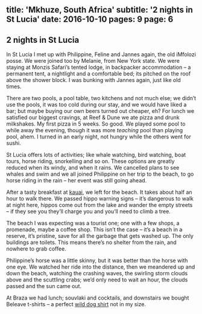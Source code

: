 title: 'Mkhuze, South Africa'
subtitle: '2 nights in St Lucia'
date: 2016-10-10
pages: 9
page: 6
---

## 2 nights in St Lucia

In St Lucia I met up with Philippine, Feline and Jannes again, the old iMfolozi posse. We were joined too by Melanie, from New York state. We were staying at Monzis Safari’s tented lodge, in backpacker accommodation – a permanent tent, a nightlight and a comfortable bed; its pitched on the roof above the shower block. I was bunking with Jannes again, just like old times.

There are two pools, a pool table, two kitchens and not much else; we didn’t use the pools, it was too cold during our stay, and we would have liked a bar; but maybe buying our own beers turned out cheaper, eh? For lunch we satisfied our biggest cravings, at Reef & Dune we ate pizza and drunk milkshakes. My first pizza in 5 weeks. So good.  We played some pool to while away the evening, though it was more _teaching_ pool than playing pool, ahem. I turned in an early night, not hungry while the others went for sushi.

St Lucia offers lots of activities; like whale watching, bird watching, boat tours, horse riding, snorkelling and so on. These options are greatly reduced when its windy, and when it rains. We cancelled plans to see whales and swim and we all joined Philippine on her trip to the beach, to go horse riding in the rain – her event was still going ahead.

After a tasty breakfast at [kauai](http://www.kauai.co.za/), we left for the beach. It takes about half an hour to walk there. We passed hippo warning signs – it’s dangerous to walk at night here, hippos come out from the lake and wander the empty streets – if they see you they’ll charge you and you’ll need to climb a tree.

The beach I was expecting was a tourist one; one with a few shops, a promenade, maybe a coffee shop. This isn’t the case – it’s a beach in a reserve, it’s pristine, save for all the garbage that gets washed up. The only buildings are toilets. This means there’s no shelter from the rain, and nowhere to grab coffee.

Philippine’s horse was a little skinny,  but it was better than the horse with one eye. We watched her ride into the distance, then we meandered up and down the beach, watching the crashing waves, the swirling storm clouds above and the scuttling crabs; we’d only need to wait an hour, the clouds passed and the sun came out.

At Braza we had lunch; souvlaki and cocktails, and downstairs we bought Beleave t-shirts – a perfect [wild dog shirt](https://beleave.co.za/product/mens-wild-dog-grey/) not in my size.
